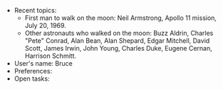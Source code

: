 - Recent topics:
  - First man to walk on the moon: Neil Armstrong, Apollo 11 mission, July 20, 1969.
  - Other astronauts who walked on the moon: Buzz Aldrin, Charles "Pete" Conrad, Alan Bean, Alan Shepard, Edgar Mitchell, David Scott, James Irwin, John Young, Charles Duke, Eugene Cernan, Harrison Schmitt.
- User's name: Bruce
- Preferences:
- Open tasks: